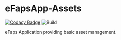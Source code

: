 # eFapsApp-Assets

[![Codacy Badge](https://api.codacy.com/project/badge/Grade/10e803d0c8394d1a83bd1feb4d990dd5)](https://www.codacy.com/app/eFaps/eFapsApp-Assets?utm_source=github.com&amp;utm_medium=referral&amp;utm_content=eFaps/eFapsApp-Assets&amp;utm_campaign=Badge_Grade)
![Build](https://github.com/eFaps/eFapsApp-Assets/workflows/Build/badge.svg)

eFaps Application providing basic asset management.
